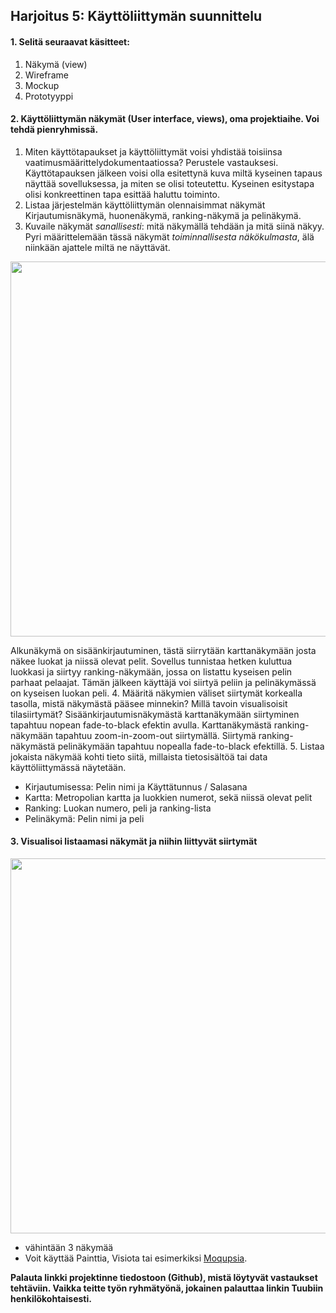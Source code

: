 ## Harjoitus 5: Käyttöliittymän suunnittelu

#### 1. Selitä seuraavat käsitteet:

  1. Näkymä (view)
  2. Wireframe
  3. Mockup
  4. Prototyyppi

#### 2. Käyttöliittymän näkymät (User interface, views), oma projektiaihe. Voi tehdä pienryhmissä. 

1. Miten käyttötapaukset ja käyttöliittymät voisi yhdistää toisiinsa vaatimusmäärittelydokumentaatiossa? Perustele
vastauksesi.
Käyttötapauksen jälkeen voisi olla esitettynä kuva miltä kyseinen tapaus näyttää sovelluksessa, ja miten se olisi toteutettu. Kyseinen esitystapa olisi konkreettinen tapa esittää haluttu toiminto.
2. Listaa järjestelmän käyttöliittymän olennaisimmat näkymät
Kirjautumisnäkymä, huonenäkymä, ranking-näkymä ja pelinäkymä.
3. Kuvaile näkymät *sanallisesti*: mitä näkymällä tehdään ja mitä siinä näkyy. Pyri määrittelemään tässä näkymät
*toiminnallisesta näkökulmasta*, älä niinkään ajattele miltä ne näyttävät.
<div style='float: center'>
  <img style='width: 600px' src="http://users.metropolia.fi/~jussisoi/Ohjelmistotuotanto/Drawing1.jpg"></img>
</div>

Alkunäkymä on sisäänkirjautuminen, tästä siirrytään karttanäkymään josta näkee luokat ja niissä olevat pelit. Sovellus tunnistaa hetken kuluttua luokkasi ja siirtyy ranking-näkymään, jossa on listattu kyseisen pelin parhaat pelaajat. Tämän jälkeen käyttäjä voi siirtyä peliin ja pelinäkymässä on kyseisen luokan peli.
4. Määritä näkymien väliset siirtymät korkealla tasolla, mistä näkymästä pääsee minnekin? Millä tavoin visualisoisit tilasiirtymät?
Sisäänkirjautumisnäkymästä karttanäkymään siirtyminen tapahtuu nopean fade-to-black efektin avulla. Karttanäkymästä ranking-näkymään tapahtuu zoom-in-zoom-out siirtymällä. Siirtymä ranking-näkymästä pelinäkymään tapahtuu nopealla fade-to-black efektillä.
5. Listaa jokaista näkymää kohti tieto siitä, millaista tietosisältöä tai data käyttöliittymässä näytetään.
  - Kirjautumisessa: Pelin nimi ja Käyttätunnus / Salasana
  - Kartta: Metropolian kartta ja luokkien numerot, sekä niissä olevat pelit
  - Ranking: Luokan numero, peli ja ranking-lista
  - Pelinäkymä: Pelin nimi ja peli

#### 3. Visualisoi listaamasi näkymät ja niihin liittyvät siirtymät

<div style='float: center'>
  <img style='width: 600px' src="http://users.metropolia.fi/~juhojo/ohjelmistotuotanto/Lab%206.jpg"></img>
</div>

- vähintään 3 näkymää
- Voit käyttää Painttia, Visiota tai esimerkiksi [Moqupsia](https://moqups.com/). 

**Palauta linkki projektinne tiedostoon (Github), mistä löytyvät vastaukset tehtäviin. Vaikka teitte työn ryhmätyönä, jokainen palauttaa linkin Tuubiin henkilökohtaisesti.**
